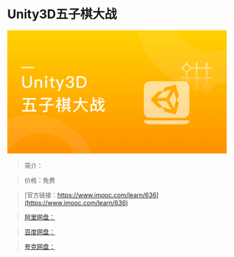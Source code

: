 # Unity3D五子棋大战

![img](../../assets/5fe442f10001280e05400304.jpg)

> 简介：

> 价格：免费

> [官方链接：https://www.imooc.com/learn/636](https://www.imooc.com/learn/636)

> [阿里网盘：]()

> [百度网盘：]()

> [夸克网盘：]()
